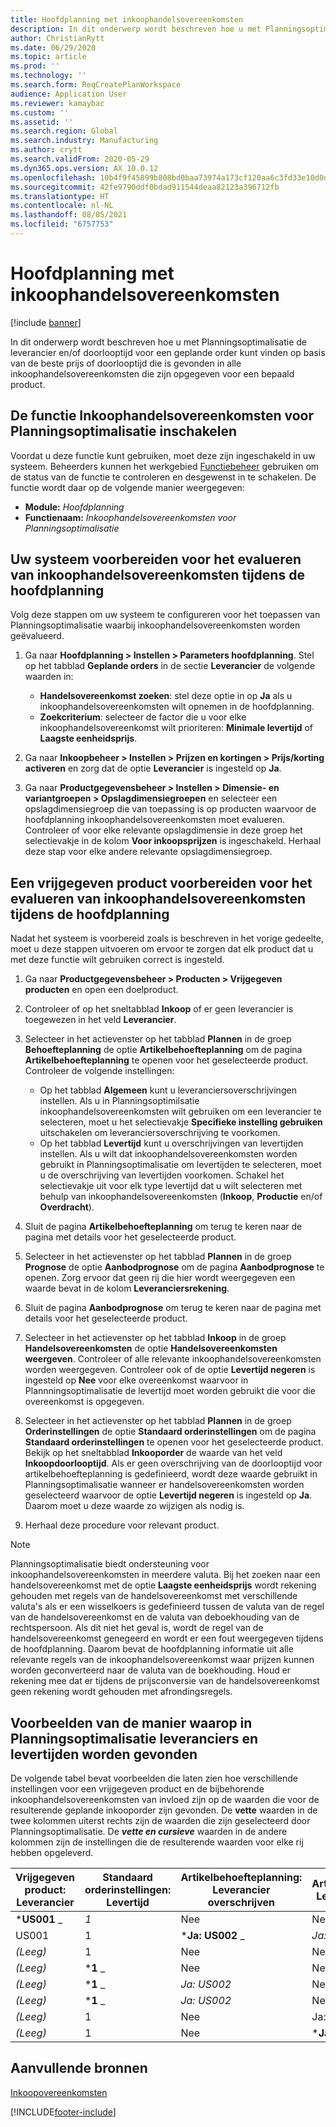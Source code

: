 ```yaml
---
title: Hoofdplanning met inkoophandelsovereenkomsten
description: In dit onderwerp wordt beschreven hoe u met Planningsoptimalisatie de leverancier en/of doorlooptijd voor een geplande order kunt vinden op basis van de beste prijs of doorlooptijd die is gevonden in inkoophandelsovereenkomsten.
author: ChristianRytt
ms.date: 06/29/2020
ms.topic: article
ms.prod: ''
ms.technology: ''
ms.search.form: ReqCreatePlanWorkspace
audience: Application User
ms.reviewer: kamaybac
ms.custom: ''
ms.assetid: ''
ms.search.region: Global
ms.search.industry: Manufacturing
ms.author: crytt
ms.search.validFrom: 2020-05-29
ms.dyn365.ops.version: AX 10.0.12
ms.openlocfilehash: 10b4f9f45899b808bd0baa73974a173cf120aa6c3fd33e10d0d79a59614f1f70
ms.sourcegitcommit: 42fe9790ddf0bdad911544deaa82123a396712fb
ms.translationtype: HT
ms.contentlocale: nl-NL
ms.lasthandoff: 08/05/2021
ms.locfileid: "6757753"
---
```

# <a name="master-planning-with-purchase-trade-agreements"></a>Hoofdplanning met inkoophandelsovereenkomsten

[!include [banner](../../includes/banner.md)]

In dit onderwerp wordt beschreven hoe u met Planningsoptimalisatie de leverancier en/of doorlooptijd voor een geplande order kunt vinden op basis van de beste prijs of doorlooptijd die is gevonden in alle inkoophandelsovereenkomsten die zijn opgegeven voor een bepaald product.

## <a name="turn-on-the-purchase-trade-agreements-for-planning-optimization-feature"></a>De functie Inkoophandelsovereenkomsten voor Planningsoptimalisatie inschakelen

Voordat u deze functie kunt gebruiken, moet deze zijn ingeschakeld in uw systeem. Beheerders kunnen het werkgebied [Functiebeheer](../../../fin-ops-core/fin-ops/get-started/feature-management/feature-management-overview.md) gebruiken om de status van de functie te controleren en desgewenst in te schakelen. De functie wordt daar op de volgende manier weergegeven:

- **Module:** *Hoofdplanning*
- **Functienaam:** *Inkoophandelsovereenkomsten voor Planningsoptimalisatie*

## <a name="prepare-your-system-to-evaluate-purchase-trade-agreements-during-master-planning"></a>Uw systeem voorbereiden voor het evalueren van inkoophandelsovereenkomsten tijdens de hoofdplanning

Volg deze stappen om uw systeem te configureren voor het toepassen van Planningsoptimalisatie waarbij inkoophandelsovereenkomsten worden geëvalueerd.

1. Ga naar **Hoofdplanning \> Instellen \> Parameters hoofdplanning**. Stel op het tabblad **Geplande orders** in de sectie **Leverancier** de volgende waarden in:

    - **Handelsovereenkomst zoeken**: stel deze optie in op **Ja** als u inkoophandelsovereenkomsten wilt opnemen in de hoofdplanning.
    - **Zoekcriterium**: selecteer de factor die u voor elke inkoophandelsovereenkomst wilt prioriteren: **Minimale levertijd** of **Laagste eenheidsprijs**.

1. Ga naar **Inkoopbeheer \> Instellen \> Prijzen en kortingen \> Prijs/korting activeren** en zorg dat de optie **Leverancier** is ingesteld op **Ja**.
1. Ga naar **Productgegevensbeheer \> Instellen \> Dimensie- en variantgroepen \> Opslagdimensiegroepen** en selecteer een opslagdimensiegroep die van toepassing is op producten waarvoor de hoofdplanning inkoophandelsovereenkomsten moet evalueren. Controleer of voor elke relevante opslagdimensie in deze groep het selectievakje in de kolom **Voor inkoopsprijzen** is ingeschakeld. Herhaal deze stap voor elke andere relevante opslagdimensiegroep.

## <a name="prepare-a-released-product-to-evaluate-purchase-trade-agreements-during-master-planning"></a>Een vrijgegeven product voorbereiden voor het evalueren van inkoophandelsovereenkomsten tijdens de hoofdplanning

Nadat het systeem is voorbereid zoals is beschreven in het vorige gedeelte, moet u deze stappen uitvoeren om ervoor te zorgen dat elk product dat u met deze functie wilt gebruiken correct is ingesteld.

1. Ga naar **Productgegevensbeheer \> Producten \> Vrijgegeven producten** en open een doelproduct.
1. Controleer of op het sneltabblad **Inkoop** of er geen leverancier is toegewezen in het veld **Leverancier**.
1. Selecteer in het actievenster op het tabblad **Plannen** in de groep **Behoefteplanning** de optie **Artikelbehoefteplanning** om de pagina **Artikelbehoefteplanning** te openen voor het geselecteerde product. Controleer de volgende instellingen:

    - Op het tabblad **Algemeen** kunt u leveranciersoverschrijvingen instellen. Als u in Planningsoptimilsatie inkoophandelsovereenkomsten wilt gebruiken om een leverancier te selecteren, moet u het selectievakje **Specifieke instelling gebruiken** uitschakelen om leveranciersoverschrijving te voorkomen.
    - Op het tabblad **Levertijd** kunt u overschrijvingen van levertijden instellen. Als u wilt dat inkoophandelsovereenkomsten worden gebruikt in Planningsoptimalisatie om levertijden te selecteren, moet u de overschrijving van levertijden voorkomen. Schakel het selectievakje uit voor elk type levertijd dat u wilt selecteren met behulp van inkoophandelsovereenkomsten (**Inkoop**, **Productie** en/of **Overdracht**).

1. Sluit de pagina **Artikelbehoefteplanning** om terug te keren naar de pagina met details voor het geselecteerde product.
1. Selecteer in het actievenster op het tabblad **Plannen** in de groep **Prognose** de optie **Aanbodprognose** om de pagina **Aanbodprognose** te openen. Zorg ervoor dat geen rij die hier wordt weergegeven een waarde bevat in de kolom **Leveranciersrekening**.
1. Sluit de pagina **Aanbodprognose** om terug te keren naar de pagina met details voor het geselecteerde product.
1. Selecteer in het actievenster op het tabblad **Inkoop** in de groep **Handelsovereenkomsten** de optie **Handelsovereenkomsten weergeven**. Controleer of alle relevante inkoophandelsovereenkomsten worden weergegeven. Controleer ook of de optie **Levertijd negeren** is ingesteld op **Nee** voor elke overeenkomst waarvoor in Plannningsoptimalisatie de levertijd moet worden gebruikt die voor die overeenkomst is opgegeven.
1. Selecteer in het actievenster op het tabblad **Plannen** in de groep **Orderinstellingen** de optie **Standaard orderinstellingen** om de pagina **Standaard orderinstellingen** te openen voor het geselecteerde product. Bekijk op het sneltabblad **Inkooporder** de waarde van het veld **Inkoopdoorlooptijd**. Als er geen overschrijving van de doorlooptijd voor artikelbehoefteplanning is gedefinieerd, wordt deze waarde gebruikt in Planningsoptimalisatie wanneer er handelsovereenkomsten worden geselecteerd waarvoor de optie **Levertijd negeren** is ingesteld op **Ja**. Daarom moet u deze waarde zo wijzigen als nodig is.
1. Herhaal deze procedure voor relevant product.

> [!NOTE]
> Planningsoptimalisatie biedt ondersteuning voor inkoophandelsovereenkomsten in meerdere valuta. Bij het zoeken naar een handelsovereenkomst met de optie **Laagste eenheidsprijs** wordt rekening gehouden met regels van de handelsovereenkomst met verschillende valuta's als er een wisselkoers is gedefinieerd tussen de valuta van de regel van de handelsovereenkomst en de valuta van deboekhouding van de rechtspersoon. Als dit niet het geval is, wordt de regel van de handelsovereenkomst genegeerd en wordt er een fout weergegeven tijdens de hoofdplanning. Daarom bevat de hoofdplanning informatie uit alle relevante regels van de inkoophandelsovereenkomst waar prijzen kunnen worden geconverteerd naar de valuta van de boekhouding. Houd er rekening mee dat er tijdens de prijsconversie van de handelsovereenkomst geen rekening wordt gehouden met afrondingsregels.

## <a name="examples-of-how-planning-optimization-finds-vendor-and-lead-times"></a>Voorbeelden van de manier waarop in Planningsoptimalisatie leveranciers en levertijden worden gevonden

De volgende tabel bevat voorbeelden die laten zien hoe verschillende instellingen voor een vrijgegeven product en de bijbehorende inkoophandelsovereenkomsten van invloed zijn op de waarden die voor de resulterende geplande inkooporder zijn gevonden. De **vette** waarden in de twee kolommen uiterst rechts zijn de waarden die zijn geselecteerd door Planningsoptimalisatie. De **_vette en cursieve_** waarden in de andere kolommen zijn de instellingen die de resulterende waarden voor elke rij hebben opgeleverd.

| Vrijgegeven product: Leverancier | Standaard orderinstellingen: Levertijd | Artikelbehoefteplanning: Leverancier overschrijven | Artikelbehoefteplanning: Levertijd overschrijven | Handelsovereenkomst: Leverancier | Handelsovereenkomst: Levertijd | Handelsovereenkomst: Levertijd negeren | Resulterende leverancier | Resulterende levertijd |
| --- | --- | --- | --- | --- | --- | --- | --- | --- |
| ***US001** _ | _*_1_*_ | Nee | Nee | US003 | 3 | Nee | _ *US001** | **1** |
| US001 | 1 | ***Ja: US002** _ | _*_Ja: 2_*_ | US003 | 3 | Nee | _ *US002** | **2** |
| *(Leeg)* | 1 | Nee | Nee | ***US003** _ | _*_3_*_ | Nee | _ *US003** | **3** |
| *(Leeg)* | ***1** _ | Nee | Nee | _*_US003_*_ | 3 | Ja | _ *US003** | **1** |
| *(Leeg)* | ***1** _ | _*_Ja: US002_*_ | Nee | US003 | 3 | Nee | _ *US002** | **1** |
| *(Leeg)* | ***1** _ | _*_Ja: US002_*_ | Nee | US003 | 3 | Nee | _ *US002** | **1** |
| *(Leeg)* | 1 | Nee | Ja: 2 | ***US003** _ | _*_3_*_ | Nee | _ *US003** | **3** |
| *(Leeg)* | 1 | Nee | ***Ja: 2** _ | _*_US003_*_ | 3 | Ja | _ *US003** | **2** |

## <a name="additional-resources"></a>Aanvullende bronnen

[Inkoopovereenkomsten](../../procurement/purchase-agreements.md)


[!INCLUDE[footer-include](../../../includes/footer-banner.md)]
